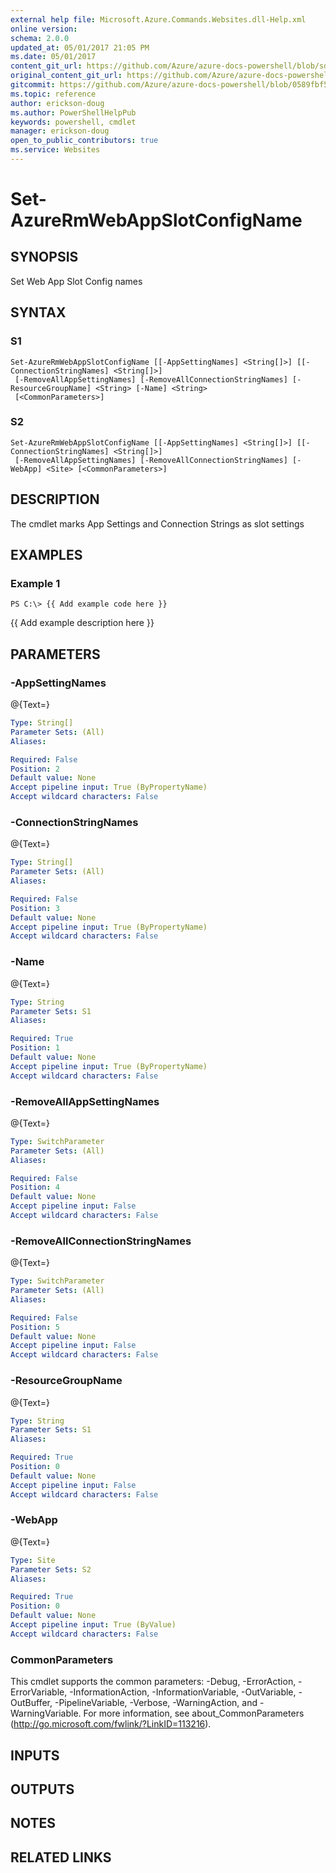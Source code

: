 ```yaml
---
external help file: Microsoft.Azure.Commands.Websites.dll-Help.xml
online version:
schema: 2.0.0
updated_at: 05/01/2017 21:05 PM
ms.date: 05/01/2017
content_git_url: https://github.com/Azure/azure-docs-powershell/blob/sdw-version-test/azureps-cmdlets-docs/ResourceManager/AzureRM.Websites/v1.1.4/Set-AzureRmWebAppSlotConfigName.md
original_content_git_url: https://github.com/Azure/azure-docs-powershell/blob/sdw-version-test/azureps-cmdlets-docs/ResourceManager/AzureRM.Websites/v1.1.4/Set-AzureRmWebAppSlotConfigName.md
gitcommit: https://github.com/Azure/azure-docs-powershell/blob/0589fbf53d27e39e0cf445261d29c64fb0859d62
ms.topic: reference
author: erickson-doug
ms.author: PowerShellHelpPub
keywords: powershell, cmdlet
manager: erickson-doug
open_to_public_contributors: true
ms.service: Websites
---
```


# Set-AzureRmWebAppSlotConfigName

## SYNOPSIS
Set Web App Slot Config names

## SYNTAX

### S1
```
Set-AzureRmWebAppSlotConfigName [[-AppSettingNames] <String[]>] [[-ConnectionStringNames] <String[]>]
 [-RemoveAllAppSettingNames] [-RemoveAllConnectionStringNames] [-ResourceGroupName] <String> [-Name] <String>
 [<CommonParameters>]
```

### S2
```
Set-AzureRmWebAppSlotConfigName [[-AppSettingNames] <String[]>] [[-ConnectionStringNames] <String[]>]
 [-RemoveAllAppSettingNames] [-RemoveAllConnectionStringNames] [-WebApp] <Site> [<CommonParameters>]
```

## DESCRIPTION
The cmdlet marks App Settings and Connection Strings as slot settings

## EXAMPLES

### Example 1
```
PS C:\> {{ Add example code here }}
```

{{ Add example description here }}

## PARAMETERS

### -AppSettingNames
@{Text=}

```yaml
Type: String[]
Parameter Sets: (All)
Aliases: 

Required: False
Position: 2
Default value: None
Accept pipeline input: True (ByPropertyName)
Accept wildcard characters: False
```

### -ConnectionStringNames
@{Text=}

```yaml
Type: String[]
Parameter Sets: (All)
Aliases: 

Required: False
Position: 3
Default value: None
Accept pipeline input: True (ByPropertyName)
Accept wildcard characters: False
```

### -Name
@{Text=}

```yaml
Type: String
Parameter Sets: S1
Aliases: 

Required: True
Position: 1
Default value: None
Accept pipeline input: True (ByPropertyName)
Accept wildcard characters: False
```

### -RemoveAllAppSettingNames
@{Text=}

```yaml
Type: SwitchParameter
Parameter Sets: (All)
Aliases: 

Required: False
Position: 4
Default value: None
Accept pipeline input: False
Accept wildcard characters: False
```

### -RemoveAllConnectionStringNames
@{Text=}

```yaml
Type: SwitchParameter
Parameter Sets: (All)
Aliases: 

Required: False
Position: 5
Default value: None
Accept pipeline input: False
Accept wildcard characters: False
```

### -ResourceGroupName
@{Text=}

```yaml
Type: String
Parameter Sets: S1
Aliases: 

Required: True
Position: 0
Default value: None
Accept pipeline input: False
Accept wildcard characters: False
```

### -WebApp
@{Text=}

```yaml
Type: Site
Parameter Sets: S2
Aliases: 

Required: True
Position: 0
Default value: None
Accept pipeline input: True (ByValue)
Accept wildcard characters: False
```

### CommonParameters
This cmdlet supports the common parameters: -Debug, -ErrorAction, -ErrorVariable, -InformationAction, -InformationVariable, -OutVariable, -OutBuffer, -PipelineVariable, -Verbose, -WarningAction, and -WarningVariable. For more information, see about_CommonParameters (http://go.microsoft.com/fwlink/?LinkID=113216).

## INPUTS

## OUTPUTS

## NOTES

## RELATED LINKS

